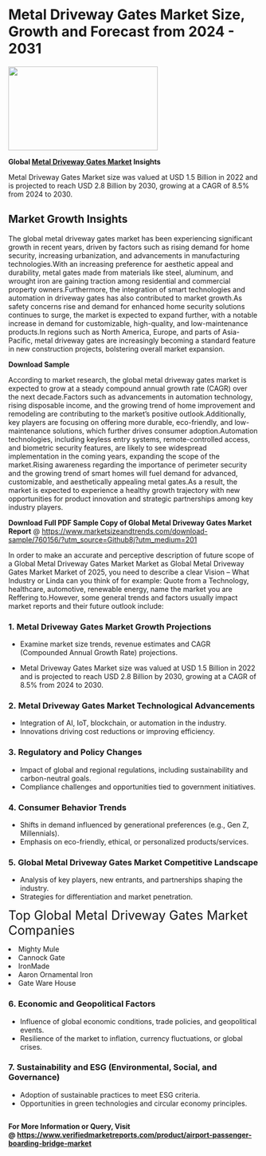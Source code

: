 <H1>Metal Driveway Gates Market Size, Growth and Forecast from 2024 - 2031</H1><img class="aligncenter size-medium wp-image-584254" src="https://thirdeyenews.in/wp-content/uploads/2024/09/Global-Market-Research-300x168.jpeg" alt="" width="300" height="168" /><p><strong>Global&nbsp;<a href="https://www.marketsizeandtrends.com/download-sample/760156/?utm_source=Github8j?utm_medium=201">Metal Driveway Gates Market</a> Insights</strong></p><p>Metal Driveway Gates Market size was valued at USD 1.5 Billion in 2022 and is projected to reach USD 2.8 Billion by 2030, growing at a CAGR of 8.5% from 2024 to 2030.</p><p><h2>Market Growth Insights</h2> <p>The global metal driveway gates market has been experiencing significant growth in recent years, driven by factors such as rising demand for home security, increasing urbanization, and advancements in manufacturing technologies.With an increasing preference for aesthetic appeal and durability, metal gates made from materials like steel, aluminum, and wrought iron are gaining traction among residential and commercial property owners.Furthermore, the integration of smart technologies and automation in driveway gates has also contributed to market growth.As safety concerns rise and demand for enhanced home security solutions continues to surge, the market is expected to expand further, with a notable increase in demand for customizable, high-quality, and low-maintenance products.In regions such as North America, Europe, and parts of Asia-Pacific, metal driveway gates are increasingly becoming a standard feature in new construction projects, bolstering overall market expansion.</p> <p><strong>Download Sample</strong></p> <p>According to market research, the global metal driveway gates market is expected to grow at a steady compound annual growth rate (CAGR) over the next decade.Factors such as advancements in automation technology, rising disposable income, and the growing trend of home improvement and remodeling are contributing to the market’s positive outlook.Additionally, key players are focusing on offering more durable, eco-friendly, and low-maintenance solutions, which further drives consumer adoption.Automation technologies, including keyless entry systems, remote-controlled access, and biometric security features, are likely to see widespread implementation in the coming years, expanding the scope of the market.Rising awareness regarding the importance of perimeter security and the growing trend of smart homes will fuel demand for advanced, customizable, and aesthetically appealing metal gates.As a result, the market is expected to experience a healthy growth trajectory with new opportunities for product innovation and strategic partnerships among key industry players.</p> <p><span class=""><strong>Download Full PDF Sample Copy of Global Metal Driveway Gates Market Report</strong> @ <a href="https://www.marketsizeandtrends.com/download-sample/760156/?utm_source=Github8j?utm_medium=201" target="_blank">https://www.marketsizeandtrends.com/download-sample/760156/?utm_source=Github8j?utm_medium=201</a></span></p><p>In order to make an accurate and perceptive description of future scope of a Global&nbsp;Metal Driveway Gates Market Market as Global&nbsp;Metal Driveway Gates Market Market of 2025, you need to describe a clear Vision &ndash; What Industry or Linda can you think of for example: Quote from a Technology, healthcare, automotive, renewable energy, name the market you are Reffering to.However, some general trends and factors usually impact market reports and their future outlook include:</p><h3>1.&nbsp;<strong>Metal Driveway Gates Market Growth Projections</strong></h3><ul><li>Examine market size trends, revenue estimates and CAGR (Compounded Annual Growth Rate) projections.</li><li><p>Metal Driveway Gates Market size was valued at USD 1.5 Billion in 2022 and is projected to reach USD 2.8 Billion by 2030, growing at a CAGR of 8.5% from 2024 to 2030.</p></li></ul><h3>2.&nbsp;<strong>Metal Driveway Gates Market Technological Advancements</strong></h3><ul><li>Integration of AI, IoT, blockchain, or automation in the industry.</li><li>Innovations driving cost reductions or improving efficiency.</li></ul><h3>3.&nbsp;<strong>Regulatory and Policy Changes</strong></h3><ul><li>Impact of global and regional regulations, including sustainability and carbon-neutral goals.</li><li>Compliance challenges and opportunities tied to government initiatives.</li></ul><h3>4.&nbsp;<strong>Consumer Behavior Trends</strong></h3><ul><li>Shifts in demand influenced by generational preferences (e.g., Gen Z, Millennials).</li><li>Emphasis on eco-friendly, ethical, or personalized products/services.</li></ul><h3>5.&nbsp;<strong>Global Metal Driveway Gates Market Competitive Landscape</strong></h3><ul><li>Analysis of key players, new entrants, and partnerships shaping the industry.</li><li>Strategies for differentiation and market penetration.</li></ul><p data-pm-slice="1 1 []"><span style="color: inherit; font-family: inherit; font-size: 25px;">Top Global Metal Driveway Gates Market Companies</span></p><div class="" data-test-id=""><p><li>Mighty Mule</li><li> Cannock Gate</li><li> IronMade</li><li> Aaron Ornamental Iron</li><li> Gate Ware House</li></p></div><h3>6.&nbsp;<strong>Economic and Geopolitical Factors</strong></h3><ul><li>Influence of global economic conditions, trade policies, and geopolitical events.</li><li>Resilience of the market to inflation, currency fluctuations, or global crises.</li></ul><h3>7.&nbsp;<strong>Sustainability and ESG (Environmental, Social, and Governance)</strong></h3><ul><li>Adoption of sustainable practices to meet ESG criteria.</li><li>Opportunities in green technologies and circular economy principles.</li></ul><h2><strong style="font-size: 14px;">For More Information or Query, Visit @&nbsp;</strong><a style="background-color: #ffffff; font-size: 14px;" href="https://www.marketsizeandtrends.com/report/metal-driveway-gates-market/" target="_blank">https://www.verifiedmarketreports.com/product/airport-passenger-boarding-bridge-market</a></h2>
